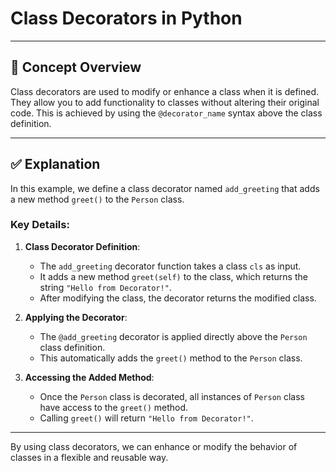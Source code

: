 # Class Decorators in Python

---

## 📘 Concept Overview

Class decorators are used to modify or enhance a class when it is defined. They allow you to add functionality to classes without altering their original code. This is achieved by using the `@decorator_name` syntax above the class definition.

---

## ✅ Explanation

In this example, we define a class decorator named `add_greeting` that adds a new method `greet()` to the `Person` class.

### Key Details:

1. **Class Decorator Definition**:

   * The `add_greeting` decorator function takes a class `cls` as input.
   * It adds a new method `greet(self)` to the class, which returns the string `"Hello from Decorator!"`.
   * After modifying the class, the decorator returns the modified class.

2. **Applying the Decorator**:

   * The `@add_greeting` decorator is applied directly above the `Person` class definition.
   * This automatically adds the `greet()` method to the `Person` class.

3. **Accessing the Added Method**:

   * Once the `Person` class is decorated, all instances of  `Person` class have access to the `greet()` method.
   * Calling `greet()` will return `"Hello from Decorator!"`.

---

By using class decorators, we can enhance or modify the behavior of classes in a flexible and reusable way.
